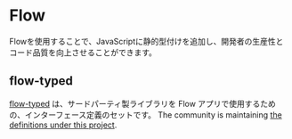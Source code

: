 # Flow

<p class="description">Flowを使用することで、JavaScriptに静的型付けを追加し、開発者の生産性とコード品質を向上させることができます。</p>

## flow-typed

[flow-typed](https://github.com/flowtype/flow-typed) は、サードパーティ製ライブラリを Flow アプリで使用するための、インターフェース定義のセットです。 The community is maintaining [the definitions under this project](https://github.com/flow-typed/flow-typed/tree/master/definitions/npm/%40material-ui).
